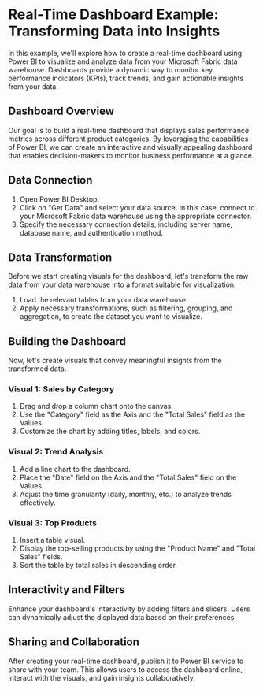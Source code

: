 # Real-Time Dashboard Example: Transforming Data into Insights

In this example, we'll explore how to create a real-time dashboard using Power BI to visualize and analyze data from your Microsoft Fabric data warehouse. Dashboards provide a dynamic way to monitor key performance indicators (KPIs), track trends, and gain actionable insights from your data.

## Dashboard Overview

Our goal is to build a real-time dashboard that displays sales performance metrics across different product categories. By leveraging the capabilities of Power BI, we can create an interactive and visually appealing dashboard that enables decision-makers to monitor business performance at a glance.

## Data Connection

1. Open Power BI Desktop.
2. Click on "Get Data" and select your data source. In this case, connect to your Microsoft Fabric data warehouse using the appropriate connector.
3. Specify the necessary connection details, including server name, database name, and authentication method.

## Data Transformation

Before we start creating visuals for the dashboard, let's transform the raw data from your data warehouse into a format suitable for visualization.

1. Load the relevant tables from your data warehouse.
2. Apply necessary transformations, such as filtering, grouping, and aggregation, to create the dataset you want to visualize.

## Building the Dashboard

Now, let's create visuals that convey meaningful insights from the transformed data.

### Visual 1: Sales by Category

1. Drag and drop a column chart onto the canvas.
2. Use the "Category" field as the Axis and the "Total Sales" field as the Values.
3. Customize the chart by adding titles, labels, and colors.

### Visual 2: Trend Analysis

1. Add a line chart to the dashboard.
2. Place the "Date" field on the Axis and the "Total Sales" field on the Values.
3. Adjust the time granularity (daily, monthly, etc.) to analyze trends effectively.

### Visual 3: Top Products

1. Insert a table visual.
2. Display the top-selling products by using the "Product Name" and "Total Sales" fields.
3. Sort the table by total sales in descending order.

## Interactivity and Filters

Enhance your dashboard's interactivity by adding filters and slicers. Users can dynamically adjust the displayed data based on their preferences.

## Sharing and Collaboration

After creating your real-time dashboard, publish it to Power BI service to share with your team. This allows users to access the dashboard online, interact with the visuals, and gain insights collaboratively.


